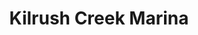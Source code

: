 ---
title: "Kilrush Creek Marina"
address: "Kilrush Marina, Kilrush, Co. Clare"
tel: "+353 (0)65 905 2072"
county: "Clare"
category: "Marinas"
type: "Content"
lat: "52.60895919799805"
lng: "-7.643680572509766"
---